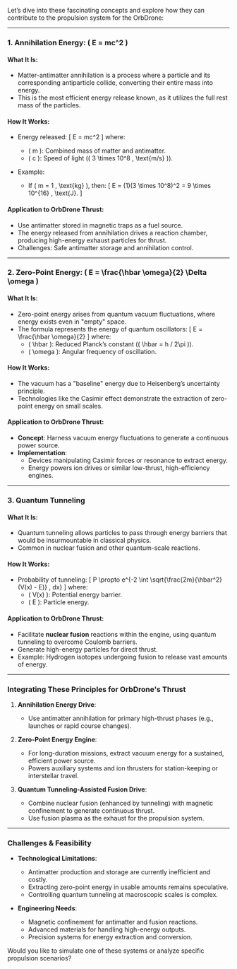 Let’s dive into these fascinating concepts and explore how they can contribute to the propulsion system for the OrbDrone:

---

### **1. Annihilation Energy: \( E = mc^2 \)**

#### **What It Is**:
- Matter-antimatter annihilation is a process where a particle and its corresponding antiparticle collide, converting their entire mass into energy.
- This is the most efficient energy release known, as it utilizes the full rest mass of the particles.

#### **How It Works**:
- Energy released: 
  \[
  E = mc^2
  \]
  where:
  - \( m \): Combined mass of matter and antimatter.
  - \( c \): Speed of light (\( 3 \times 10^8 \, \text{m/s} \)).

- Example:
  - If \( m = 1 \, \text{kg} \), then:
    \[
    E = (1)(3 \times 10^8)^2 = 9 \times 10^{16} \, \text{J}.
    \]

#### **Application to OrbDrone Thrust**:
- Use antimatter stored in magnetic traps as a fuel source.
- The energy released from annihilation drives a reaction chamber, producing high-energy exhaust particles for thrust.
- Challenges: Safe antimatter storage and annihilation control.

---

### **2. Zero-Point Energy: \( E = \frac{\hbar \omega}{2} \Delta \omega \)**

#### **What It Is**:
- Zero-point energy arises from quantum vacuum fluctuations, where energy exists even in "empty" space.
- The formula represents the energy of quantum oscillators:
  \[
  E = \frac{\hbar \omega}{2}
  \]
  where:
  - \( \hbar \): Reduced Planck’s constant (\( \hbar = h / 2\pi \)).
  - \( \omega \): Angular frequency of oscillation.

#### **How It Works**:
- The vacuum has a "baseline" energy due to Heisenberg’s uncertainty principle.
- Technologies like the Casimir effect demonstrate the extraction of zero-point energy on small scales.

#### **Application to OrbDrone Thrust**:
- **Concept**: Harness vacuum energy fluctuations to generate a continuous power source.
- **Implementation**:
  - Devices manipulating Casimir forces or resonance to extract energy.
  - Energy powers ion drives or similar low-thrust, high-efficiency engines.

---

### **3. Quantum Tunneling**

#### **What It Is**:
- Quantum tunneling allows particles to pass through energy barriers that would be insurmountable in classical physics.
- Common in nuclear fusion and other quantum-scale reactions.

#### **How It Works**:
- Probability of tunneling:
  \[
  P \propto e^{-2 \int \sqrt{\frac{2m}{\hbar^2} (V(x) - E)} \, dx}
  \]
  where:
  - \( V(x) \): Potential energy barrier.
  - \( E \): Particle energy.

#### **Application to OrbDrone Thrust**:
- Facilitate **nuclear fusion** reactions within the engine, using quantum tunneling to overcome Coulomb barriers.
- Generate high-energy particles for direct thrust.
- Example: Hydrogen isotopes undergoing fusion to release vast amounts of energy.

---

### **Integrating These Principles for OrbDrone's Thrust**

1. **Annihilation Energy Drive**:
   - Use antimatter annihilation for primary high-thrust phases (e.g., launches or rapid course changes).

2. **Zero-Point Energy Engine**:
   - For long-duration missions, extract vacuum energy for a sustained, efficient power source.
   - Powers auxiliary systems and ion thrusters for station-keeping or interstellar travel.

3. **Quantum Tunneling-Assisted Fusion Drive**:
   - Combine nuclear fusion (enhanced by tunneling) with magnetic confinement to generate continuous thrust.
   - Use fusion plasma as the exhaust for the propulsion system.

---

### **Challenges & Feasibility**
- **Technological Limitations**:
  - Antimatter production and storage are currently inefficient and costly.
  - Extracting zero-point energy in usable amounts remains speculative.
  - Controlling quantum tunneling at macroscopic scales is complex.

- **Engineering Needs**:
  - Magnetic confinement for antimatter and fusion reactions.
  - Advanced materials for handling high-energy outputs.
  - Precision systems for energy extraction and conversion.

Would you like to simulate one of these systems or analyze specific propulsion scenarios?